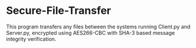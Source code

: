 # Secure-File-Transfer
This program transfers any files between the systems running Client.py and Server.py, encrypted using AES266-CBC with SHA-3 based message integrity verification.

